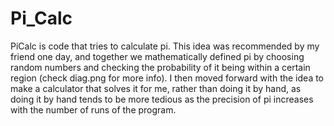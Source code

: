# Pi_Calc #

PiCalc is code that tries to calculate pi. This idea was recommended by my friend one day, and together we mathematically defined pi
by choosing random numbers and checking the probability of it being within a certain region (check diag.png for more info). I then moved forward with the idea to make a calculator that solves it for me, rather than doing it by hand, as doing it by hand tends to be more tedious as the precision of pi increases with the number of runs of the program. 


